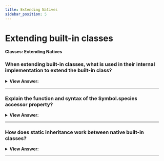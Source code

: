 ```yaml
---
title: Extending Natives
sidebar_position: 5
---
```


# Extending built-in classes

**Classes: Extending Natives**

<head>
  <title>Extending built-in classes - JavaScript Interview Questions & Answers</title>
  <meta charSet="utf-8" />
</head>

### When extending built-in classes, what is used in their internal implementation to extend the built-in class?

<details>
  <summary><strong>View Answer:</strong></summary>
  <div>
  <div><strong>Interview Response:</strong> Built-in methods like array, filter, map, and others return new objects of exactly the inherited type. Their internal implementation uses the object’s constructor property for that. If you test the strict equality between the newly created object and child class on the constructor, it will return true.
</div><br />
  <div><strong className="codeExample">Code Example:</strong><br /><br />

  <div></div>

```js
class PowerArray extends Array {
  isEmpty() {
    return this.length === 0;
  }
}

let arr = new PowerArray(1, 2, 5, 10, 50);

// Strict Equality Test
console.log(arr.constructor === PowerArray); // returns true
```

  </div>
  </div>
</details>

---

### Explain the function and syntax of the Symbol.species accessor property?

<details>
  <summary><strong>View Answer:</strong></summary>
  <div>
  <div><strong>Interview Response:</strong> The species accessor property allows subclasses to override the default constructor for objects. Symbol.species is used when we may want to return Array objects in our derived array class. When using methods such as map() that return the default constructor, we may want these methods to return a parent Array object, instead of the extending object.</div><br />
  <div><strong>Technical Response:</strong> The symbol Symbol.species specifies a function-valued property that the constructor function uses to create derived objects. The species accessor property allows subclasses to override the default constructor for objects. Symbol.species is used when you may want to return Array objects in your derived array class. when using methods such as map() that return the default constructor, you want these methods to return a parent Array object, instead of the extending object. It is important to keep track of the specified object (Array) to ensure you are accessing the right array. If the method returns a new array like the filter() method it may unexpected result in your application, when used in conjunction with the species Symbol. There are benefits to this behavior that allow use customize specific an interaction within the inheriting class.
  </div><br />
  <div><strong className="codeExample">Code Example:</strong><br /><br />

<strong>Syntax: </strong> [Symbol.species]() &#123; return Array; &#125;<br /><br />

  <div></div>

```js
class MyArray extends Array {
  // Overwrite species to the parent Array constructor
  static get [Symbol.species]() {
    return Array;
  }
}
let a = new MyArray(1, 2, 3);
let mapped = a.map((x) => x * x);  We are using map to return the object constructor

console.log(mapped instanceof MyArray); // false
console.log(mapped instanceof Array); // true

console.log(mapped[1]); // returns value at index 1 times 2 - value = 4

console.log(a); // returns Array - [ 1, 2, 3 ]
```

:::note
It is important to keep track of the specified object (Array) to ensure you are accessing the right array. If the method returns a new array like the filter() method it may unexpected result in your application, when used in conjunction with the species Symbol. There are benefits to this behavior that allow us to customize specific an interaction within the inheriting class.
:::

  </div>
  </div>
</details>

---

### How does static inheritance work between native built-in classes?

<details>
  <summary><strong>View Answer:</strong></summary>
  <div>
  <div><strong>Interview Response:</strong> Normally, when one class extends another, both static and non-static methods are inherited. But built-in classes are an exception. They do not inherit statics from each other.</div><br />
  <div><strong>Example:</strong> Both Array and Date inherit from Object, so their instances have methods from Object.prototype. But Array.[[Prototype]] does not reference Object, so there’s no, for instance, Array.keys() (or Date.keys()) static method.
  </div>
  </div>
</details>

---
